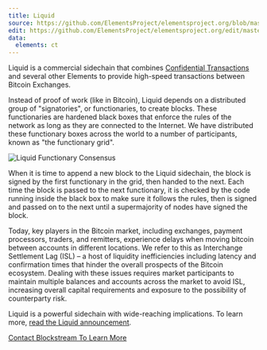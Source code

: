 ```yaml
---
title: Liquid
source: https://github.com/ElementsProject/elementsproject.org/blob/master/source/sidechains/liquid/index.md
edit: https://github.com/ElementsProject/elementsproject.org/edit/master/source/sidechains/liquid/index.md
data:
  elements: ct
---
```

Liquid is a commercial sidechain that combines [Confidential Transactions](/elements/confidential-transactions) and
several other Elements to provide high-speed transactions between Bitcoin
Exchanges.

Instead of proof of work (like in Bitcoin), Liquid depends on a distributed
group of "signatories", or functionaries, to create blocks.  These functionaries
are hardened black boxes that enforce the rules of the network as long as they
are connected to the Internet.  We have distributed these functionary boxes
across the world to a number of participants, known as "the functionary grid".

<img class="ui medium right floated image transition visible bordered" data-src="/sidechains/liquid/functionary-consensus.gif" src="/sidechains/liquid/functionary-consensus.gif" alt="Liquid Functionary Consensus" />

When it is time to append a new block to the Liquid sidechain, the block is
signed by the first functionary in the grid, then handed to the next.  Each time
the block is passed to the next functionary, it is checked by the code running
inside the black box to make sure it follows the rules, then is signed and
passed on to the next until a supermajority of nodes have signed the block.

Today, key players in the Bitcoin market, including exchanges, payment
processors, traders, and remitters, experience delays when moving bitcoin
between accounts in different locations. We refer to this as Interchange
Settlement Lag (ISL) – a host of liquidity inefficiencies including latency and
confirmation times that hinder the overall prospects of the Bitcoin ecosystem.
Dealing with these issues requires market participants to maintain multiple
balances and accounts across the market to avoid ISL, increasing overall capital
requirements and exposure to the possibility of counterparty risk.

Liquid is a powerful sidechain with wide-reaching implications.  To learn more,
[read the Liquid announcement](https://www.blockstream.com/2015/10/12/introducing-liquid/).

<a href="mailto:liquid@blockstream.com" class="ui button primary huge">Contact Blockstream To Learn More<i class="ui icon chevron right"></i></a>
<!-- <a href="https://blockstream.io" class="ui button primary huge">Read the Liquid Whitepaper<i class="ui icon chevron right"></i></a> -->

